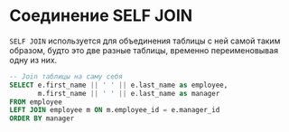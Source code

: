 # Соединение SELF JOIN

`SELF JOIN` используется для объединения таблицы с ней самой таким образом,
будто это две разные таблицы, временно переименовывая одну из них.

```sql
-- Join таблицы на саму себя
SELECT e.first_name || ' ' || e.last_name as employee,
       m.first_name || ' ' || e.last_name as manager
FROM employee
LEFT JOIN employee m ON m.employee_id = e.manager_id
ORDER BY manager
```
